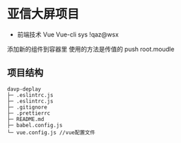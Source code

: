 
# 亚信大屏项目
-   前端技术  Vue Vue-cli
sys
!qaz@wsx


添加新的组件到容器里  使用的方法是传值的 push  root.moudle
## 项目结构

```vue
davp-deplay
├─ .eslintrc.js
├─ .eslintrc.js
├─ .gitignore
├─ .prettierrc
├─ README.md
├─ babel.config.js
└─ vue.config.js //vue配置文件
```